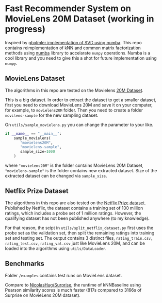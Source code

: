# Fast Recommender System on MovieLens 20M Dataset (working in progress)
Inspired by [gbolmler implementation of SVD using numba](https://github.com/gbolmier/funk-svd).
This repo contains reimplementation of kNN and common matrix factorization methods using [numba](https://github.com/numba/numba) library to accelarate `numpy` operations. Numba is a cool library and you need to give this a shot for future implementation using `numpy`.

## MovieLens Dataset
The algorithms in this repo are tested on the Movielens [20M Dataset](https://www.kaggle.com/grouplens/movielens-20m-dataset).

This is a big dataset.
In order to extract the dataset to get a smaller dataset, first you need to download MovieLens 20M and save it on your computer, for example, to `movielens20M` folder.
Then you need to create a folder `movilens-sample` for the new sampling dataset.

On `utils/sample_movielens.py` you can change the parameter to your like.

```python
if __name__ == "__main__":
    sample_movielens(
       "movielens20M",
       "movielens-sample",
       sample_size=1000
    )
```

where `"movielens20M"` is the folder contains MovieLens 20M Dataset, `"movielens-sample"` is the folder contains new extracted dataset.
Size of the extracted dataset can be changed via `sample_size`.

## Netflix Prize Dataset
The algorithms in this repo are also tested on the [Netflix Prize dataset](https://www.kaggle.com/netflix-inc/netflix-prize-data).
Published by Netflix, the dataset contains a training set of 100 million ratings, which includes a probe set of 1 million ratings.
However, the qualifying dataset has not been published anywhere (to my knowledge).

For that reason, the scipt in `utils/split_netflix_dataset.py` first uses the probe set as the validation set, then split the remaining ratings into training set and testing set.
The output contains 3 distinct files, `rating_train.csv`, `rating_test.csv`, `rating_val.csv` just like MovieLens 20M, and can be loaded into the algorithms using `utils/DataLoader`.


## Benchmarks

Folder `/examples` contains test runs on MovieLens dataset.

Compare to [NicolasHug/Surprise](https://github.com/NicolasHug/Surprise), the runtime of kNNBaseline using Pearson similarity scores is much faster (817s compared to 3166s of Surprise on MovieLens 20M dataset).
